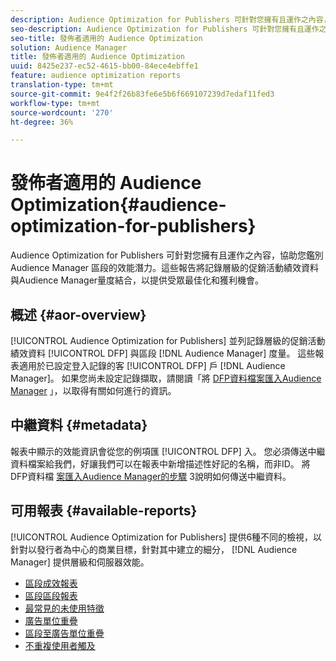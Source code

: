 ```yaml
---
description: Audience Optimization for Publishers 可針對您擁有且運作之內容，協助您鑑別 Audience Manager 區段的效能潛力。這些報告將記錄層級的促銷活動績效資料與Audience Manager量度結合，以提供受眾最佳化和獲利機會。
seo-description: Audience Optimization for Publishers 可針對您擁有且運作之內容，協助您鑑別 Audience Manager 區段的效能潛力。這些報告將記錄層級的促銷活動績效資料與Audience Manager量度結合，以提供受眾最佳化和獲利機會。
seo-title: 發佈者適用的 Audience Optimization
solution: Audience Manager
title: 發佈者適用的 Audience Optimization
uuid: 8425e237-ec52-4615-bb00-84ece4ebffe1
feature: audience optimization reports
translation-type: tm+mt
source-git-commit: 9e4f2f26b83fe6e5b6f669107239d7edaf11fed3
workflow-type: tm+mt
source-wordcount: '270'
ht-degree: 36%

---
```



# 發佈者適用的 Audience Optimization{#audience-optimization-for-publishers}

Audience Optimization for Publishers 可針對您擁有且運作之內容，協助您鑑別 Audience Manager 區段的效能潛力。這些報告將記錄層級的促銷活動績效資料與Audience Manager量度結合，以提供受眾最佳化和獲利機會。

## 概述 {#aor-overview}

[!UICONTROL Audience Optimization for Publishers] 並列記錄層級的促銷活動績效資料 [!UICONTROL DFP] 與區段 [!DNL Audience Manager] 度量。 這些報表適用於已設定登入記錄的客 [!UICONTROL DFP] 戶 [!DNL Audience Manager]。 如果您尚未設定記錄擷取，請閱讀「將 [DFP資料檔案匯入Audience Manager](import-dfp.md) 」，以取得有關如何進行的資訊。

## 中繼資料 {#metadata}

報表中顯示的效能資訊會從您的例項匯 [!UICONTROL DFP] 入。 您必須傳送中繼資料檔案給我們，好讓我們可以在報表中新增描述性好記的名稱，而非ID。 將DFP資料檔 [案匯入Audience Manager的步驟](../../../reporting/audience-optimization-reports/aor-publishers/import-dfp.md) 3說明如何傳送中繼資料。

## 可用報表 {#available-reports}

[!UICONTROL Audience Optimization for Publishers] 提供6種不同的檢視，以針對以發行者為中心的商業目標，針對其中建立的細分， [!DNL Audience Manager] 提供層級和伺服器效能。

+ [區段成效報表](publisher-segment-performance.md)
+ [區段區段報表](publisher-segment-trends.md)
+ [最常見的未使用特徵](publisher-top-unused-traits.md)
+ [廣告單位重疊](publisher-ad-unit-overlap.md)
+ [區段至廣告單位重疊](publisher-segment-ad-unit-overlap.md)
+ [不重複使用者觸及](publisher-unique-reach.md)
